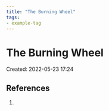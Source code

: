 ```yaml
---
title: "The Burning Wheel"
tags:
- example-tag
---
```


# The Burning Wheel
Created: 2022-05-23 17:24  



## References
1. 